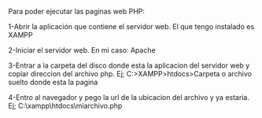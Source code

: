 Para poder ejecutar las paginas web PHP:

1-Abrir la aplicación que contiene el servidor web. El que tengo instalado es XAMPP

2-Iniciar el servidor web. En mi caso: Apache

3-Entrar a la carpeta del disco donde esta la aplicacion del servidor web y copiar direccion del archivo php. Ej; C:>XAMPP>htdocs>Carpeta o archivo suelto donde esta la pagina

4-Entro al navegador y pego la url de la ubicacion del archivo y ya estaria. Ej; C:\xampp\htdocs\miarchivo.php
